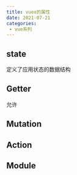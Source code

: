 ```yaml
---
title: vuex的属性
date: 2021-07-21
categories: 
 - vue系列
---
```


## state
定义了应用状态的数据结构

## Getter
允许

## Mutation

## Action

## Module